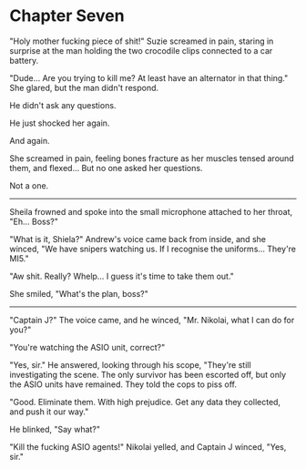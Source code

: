 # Chapter Seven

"Holy mother fucking piece of shit!" Suzie screamed in pain, staring in surprise at the man holding the two crocodile clips connected to a car battery.

"Dude… Are you trying to kill me? At least have an alternator in that thing." She glared, but the man didn't respond.

He didn't ask any questions.

He just shocked her again.

And again.

She screamed in pain, feeling bones fracture as her muscles tensed around them, and flexed… But no one asked her questions.

Not a one.

---

Sheila frowned and spoke into the small microphone attached to her throat, "Eh… Boss?"

"What is it, Shiela?" Andrew's voice came back from inside, and she winced, "We have snipers watching us. If I recognise the uniforms… They're MI5."

"Aw shit. Really? Whelp… I guess it's time to take them out."

She smiled, "What's the plan, boss?"

---

"Captain J?" The voice came, and he winced, "Mr. Nikolai, what I can do for you?"

"You're watching the ASIO unit, correct?"

"Yes, sir." He answered, looking through his scope, "They're still investigating the scene. The only survivor has been escorted off, but only the ASIO units have remained. They told the cops to piss off.

"Good. Eliminate them. With high prejudice. Get any data they collected, and push it our way."

He blinked, "Say what?"

"Kill the fucking ASIO agents!" Nikolai yelled, and Captain J winced, "Yes, sir."
